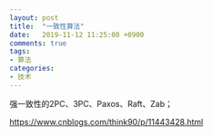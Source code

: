 ```yaml
---
layout: post
title:  "一致性算法"
date:   2019-11-12 11:25:00 +0900
comments: true
tags:
- 算法 
categories:
- 技术
---
```


强一致性的2PC、3PC、Paxos、Raft、Zab；

https://www.cnblogs.com/think90/p/11443428.html